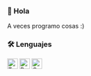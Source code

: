 ### 👋 Hola

A veces programo cosas :)

### 🛠️ Lenguajes

<img src="https://upload.wikimedia.org/wikipedia/commons/thumb/4/4c/Typescript_logo_2020.svg/2048px-Typescript_logo_2020.svg.png" alt="TypeScript Logo" width="24" height="24"> <img src="https://puu.sh/JVMpf/1b44f9a12b.png" alt="Python Logo" width="24" height="24"> <img src="https://upload.wikimedia.org/wikipedia/commons/thumb/1/18/ISO_C%2B%2B_Logo.svg/1822px-ISO_C%2B%2B_Logo.svg.png" alt="C++ Logo" height="24">
